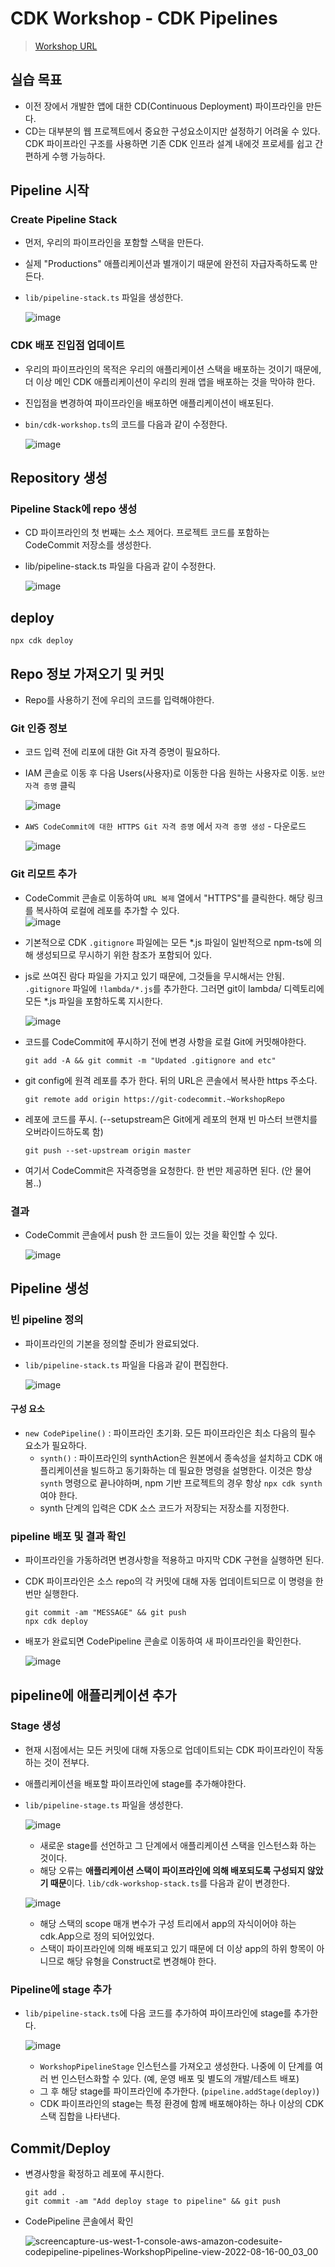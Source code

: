 # CDK Workshop - CDK Pipelines
> [Workshop URL](https://cdkworkshop.com/20-typescript/70-advanced-topics/200-pipelines.html)


## 실습 목표
- 이전 장에서 개발한 앱에 대한 CD(Continuous Deployment) 파이프라인을 만든다.
- CD는 대부분의 웹 프로젝트에서 중요한 구성요소이지만 설정하기 어려울 수 있다. CDK 파이프라인 구조를 사용하면 기존 CDK 인프라 설계 내에것 프로세를 쉽고 간편하게 수행 가능하다.

## Pipeline 시작
### Create Pipeline Stack
- 먼저, 우리의 파이프라인을 포함할 스택을 만든다. 
- 실제 "Productions" 애플리케이션과 별개이기 때문에 완전히 자급자족하도록 만든다.
- `lib/pipeline-stack.ts` 파일을 생성한다.  
  
  ![image](https://user-images.githubusercontent.com/79209568/184638082-e47a02fd-ab9a-4f9e-97c5-962338e750d3.png)

### CDK 배포 진입점 업데이트
- 우리의 파이프라인의 목적은 우리의 애플리케이션 스택을 배포하는 것이기 때문에, 더 이상 메인 CDK 애플리케이션이 우리의 원래 앱을 배포하는 것을 막아햐 한다.
- 진입점을 변경하여 파이프라인을 배포하면 애플리케이션이 배포된다.
- `bin/cdk-workshop.ts`의 코드를 다음과 같이 수정한다.  

  ![image](https://user-images.githubusercontent.com/79209568/184638944-03cbb53a-cb84-45a5-8a2f-2dfa0eb12620.png)

## Repository 생성
### Pipeline Stack에 repo 생성
- CD 파이프라인의 첫 번째는 소스 제어다. 프로젝트 코드를 포함하는 CodeCommit 저장소를 생성한다.
- lib/pipeline-stack.ts 파일을 다음과 같이 수정한다.  
  
  ![image](https://user-images.githubusercontent.com/79209568/184639913-857bd96f-f31d-445f-85b6-dbc847f27bb6.png)

## deploy
```
npx cdk deploy
```

## Repo 정보 가져오기 및 커밋
- Repo를 사용하기 전에 우리의 코드를 입력해야한다.
### Git 인증 정보
- 코드 입력 전에 리포에 대한 Git 자격 증명이 필요하다.
- IAM 콘솔로 이동 후 다음 Users(사용자)로 이동한 다음 원하는 사용자로 이동. `보안 자격 증명` 클릭  
  
  ![image](https://user-images.githubusercontent.com/79209568/184644601-3b969498-f1d5-42df-8af4-53568cf7b3fc.png)
- `AWS CodeCommit에 대한 HTTPS Git 자격 증명` 에서 `자격 증명 생성` - 다운로드  
  
  ![image](https://user-images.githubusercontent.com/79209568/184644811-8a066c08-0fc1-455a-a666-bb426d00e170.png)

### Git 리모트 추가
- CodeCommit 콘솔로 이동하여 `URL 복제` 열에서 "HTTPS"를 클릭한다. 해당 링크를 복사하여 로컬에 레포를 추가할 수 있다.  
  ![image](https://user-images.githubusercontent.com/79209568/184645335-6a36d8f8-210b-4f14-bc6e-7300b28c4213.png)

- 기본적으로 CDK `.gitignore` 파일에는 모든 *.js 파일이 일반적으로 npm-ts에 의해 생성되므로 무시하기 위한 참조가 포함되어 있다.
- js로 쓰여진 람다 파일을 가지고 있기 때문에, 그것들을 무시해서는 안됨. `.gitignore` 파일에 `!lambda/*.js`를 추가한다. 그러면 git이 lambda/ 디렉토리에 모든 *.js 파일을 포함하도록 지시한다.  
  
  ![image](https://user-images.githubusercontent.com/79209568/184646684-7c875cf4-a110-444d-9358-74c19cc1c9f4.png)

- 코드를 CodeCommit에 푸시하기 전에 변경 사항을 로컬 Git에 커밋해야한다.  
  ```
  git add -A && git commit -m "Updated .gitignore and etc"
  ```
- git config에 원격 레포를 추가 한다. 뒤의 URL은 콘솔에서 복사한 https 주소다.
  ```
  git remote add origin https://git-codecommit.~WorkshopRepo
  ```
- 레포에 코드를 푸시. (--setupstream은 Git에게 레포의 현재 빈 마스터 브랜치를 오버라이드하도록 함)
  ```
  git push --set-upstream origin master
  ```
- 여기서 CodeCommit은 자격증명을 요청한다. 한 번만 제공하면 된다. (안 물어봄..)

### 결과
- CodeCommit 콘솔에서 push 한 코드들이 있는 것을 확인할 수 있다.  
  
  ![image](https://user-images.githubusercontent.com/79209568/184648069-a6482bef-1967-43ee-8b07-859d7ddf1f26.png)

## Pipeline 생성
### 빈 pipeline 정의
- 파이프라인의 기본을 정의할 준비가 완료되었다.
- `lib/pipeline-stack.ts` 파일을 다음과 같이 편집한다.  
  
  ![image](https://user-images.githubusercontent.com/79209568/184649753-0cb820fa-383c-40e6-abd6-cb77e879f369.png)
#### 구성 요소  
- `new CodePipeline()` : 파이프라인 초기화. 모든 파이프라인은 최소 다음의 필수 요소가 필요하다.
  - `synth()` : 파이프라인의 synthAction은 원본에서 종속성을 설치하고 CDK 애플리케이션을 빌드하고 동기화하는 데 필요한 명령을 설명한다. 이것은 항상 `synth` 명령으로 끝나야하며, npm 기반 프로젝트의 경우 항상 `npx cdk synth`여야 한다.
  - synth 단계의 입력은 CDK 소스 코드가 저장되는 저장소를 지정한다.

### pipeline 배포 및 결과 확인
- 파이프라인을 가동하려면 변경사항을 적용하고 마지막 CDK 구현을 실행하면 된다.
- CDK 파이프라인은 소스 repo의 각 커밋에 대해 자동 업데이트되므로 이 명령을 한 번만 실행한다.
  ```
  git commit -am "MESSAGE" && git push
  npx cdk deploy
  ```
- 배포가 완료되면 CodePipeline 콘솔로 이동하여 새 파이프라인을 확인한다.   
  
  ![image](https://user-images.githubusercontent.com/79209568/184652610-e643df39-68d7-4767-8ab1-17c165c246cf.png)

## pipeline에 애플리케이션 추가
### Stage 생성
- 현재 시점에서는 모든 커밋에 대해 자동으로 업데이트되는 CDK 파이프라인이 작동하는 것이 전부다.
- 애플리케이션을 배포할 파이프라인에 stage를 추가해야한다.
- `lib/pipeline-stage.ts` 파일을 생성한다.  
  
  ![image](https://user-images.githubusercontent.com/79209568/184654282-ca086e41-8b74-432d-aa2a-393deb5b43c6.png)
  - 새로운 stage를 선언하고 그 단계에서 애플리케이션 스택을 인스턴스화 하는 것이다.
  - 해당 오류는 **애플리케이션 스택이 파이프라인에 의해 배포되도록 구성되지 않았기 때문**이다. `lib/cdk-workshop-stack.ts`를 다음과 같이 변경한다.  
  
  ![image](https://user-images.githubusercontent.com/79209568/184655234-5adef702-3b8f-4b52-9b27-59bf6513f0c7.png)
  - 해당 스택의 scope 매개 변수가 구성 트리에서 app의 자식이어야 하는 cdk.App으로 정의 되어있었다.
  - 스택이 파이프라인에 의해 배포되고 있기 때문에 더 이상 app의 하위 항목이 아니므로 해당 유형을 Construct로 변경해야 한다.

### Pipeline에 stage 추가
- `lib/pipeline-stack.ts`에 다음 코드를 추가하여 파이프라인에 stage를 추가한다.  
  
  ![image](https://user-images.githubusercontent.com/79209568/184656409-ea5e9c24-abb2-44bd-a54c-3db2700bf4d4.png)
  - `WorkshopPipelineStage` 인스턴스를 가져오고 생성한다. 나중에 이 단계를 여러 번 인스턴스화할 수 있다. (예, 운영 배포 및 별도의 개발/테스트 배포)
  - 그 후 해당 stage를 파이프라인에 추가한다. (`pipeline.addStage(deploy)`)
  - CDK 파이프라인의 stage는 특정 환경에 함께 배포해야하는 하나 이상의 CDK 스택 집합을 나타낸다.

## Commit/Deploy
- 변경사항을 확정하고 레포에 푸시한다.
  ```
  git add .
  git commit -am "Add deploy stage to pipeline" && git push
  ```
- CodePipeline 콘솔에서 확인  
  
  ![screencapture-us-west-1-console-aws-amazon-codesuite-codepipeline-pipelines-WorkshopPipeline-view-2022-08-16-00_03_00](https://user-images.githubusercontent.com/79209568/184661440-50f6e42f-b0b0-4ee6-b769-8cdb4fe30011.png)
